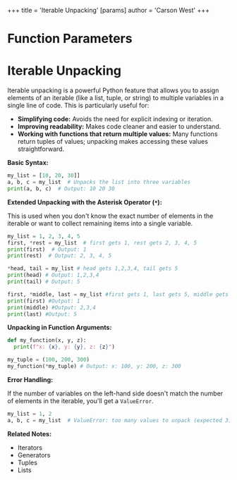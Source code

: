 +++
 title = 'Iterable Unpacking'
[params]
	author = 'Carson West'
+++
# Function Parameters
# Iterable Unpacking 
Iterable unpacking is a powerful Python feature that allows you to assign elements of an iterable (like a list, tuple, or string) to multiple variables in a single line of code.  This is particularly useful for:

* **Simplifying code:**  Avoids the need for explicit indexing or iteration.
* **Improving readability:** Makes code cleaner and easier to understand.
* **Working with functions that return multiple values:**  Many functions return tuples of values; unpacking makes accessing these values straightforward.


**Basic Syntax:**

```python
my_list = [10, 20, 30]]
a, b, c = my_list  # Unpacks the list into three variables
print(a, b, c)  # Output: 10 20 30
```

**Extended Unpacking with the Asterisk Operator (`*`):**

This is used when you don't know the exact number of elements in the iterable or want to collect remaining items into a single variable.

```python
my_list = 1, 2, 3, 4, 5
first, *rest = my_list  # first gets 1, rest gets 2, 3, 4, 5
print(first)  # Output: 1
print(rest)  # Output: 2, 3, 4, 5

*head, tail = my_list # head gets 1,2,3,4, tail gets 5
print(head) # Output: 1,2,3,4
print(tail) # Output: 5

first, *middle, last = my_list #first gets 1, last gets 5, middle gets 2,3,4
print(first) #Output: 1
print(middle) #Output: 2,3,4
print(last) #Output: 5

```


**Unpacking in Function Arguments:**

```python
def my_function(x, y, z):
  print(f"x: {x}, y: {y}, z: {z}")

my_tuple = (100, 200, 300)
my_function(*my_tuple) # Output: x: 100, y: 200, z: 300
```

**Error Handling:**

If the number of variables on the left-hand side doesn't match the number of elements in the iterable, you'll get a `ValueError`.

```python
my_list = 1, 2
a, b, c = my_list  # ValueError: too many values to unpack (expected 3)
```


**Related Notes:**

* Iterators
* Generators
* Tuples
* Lists


